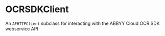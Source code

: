 OCRSDKClient
============

An `AFHTTPClient` subclass for interacting with the ABBYY Cloud OCR SDK webservice API
